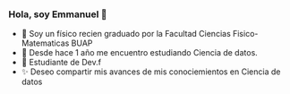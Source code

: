 ### Hola, soy Emmanuel  👋

- 🔭 Soy un físico recien graduado por la Facultad Ciencias Fisico-Matematicas BUAP 
- 🌱 Desde hace 1 año me encuentro estudiando Ciencia de datos.
- 🌱 Estudiante de Dev.f
- ✨ Deseo compartir mis avances de mis conociemientos en Ciencia de datos 

<!--
**EmmanuelRR/EmmanuelRR** is a ✨ _special_ ✨ repository because its `README.md` (this file) appears on your GitHub profile.


